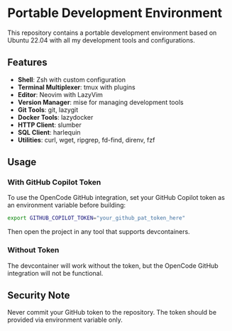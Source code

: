 # Portable Development Environment

This repository contains a portable development environment based on Ubuntu 22.04 with all my development tools and configurations.

## Features

- **Shell**: Zsh with custom configuration
- **Terminal Multiplexer**: tmux with plugins
- **Editor**: Neovim with LazyVim
- **Version Manager**: mise for managing development tools
- **Git Tools**: git, lazygit
- **Docker Tools**: lazydocker
- **HTTP Client**: slumber
- **SQL Client**: harlequin
- **Utilities**: curl, wget, ripgrep, fd-find, direnv, fzf

## Usage

### With GitHub Copilot Token

To use the OpenCode GitHub integration, set your GitHub Copilot token as an environment variable before building:

```bash
export GITHUB_COPILOT_TOKEN="your_github_pat_token_here"
```

Then open the project in any tool that supports devcontainers.

### Without Token

The devcontainer will work without the token, but the OpenCode GitHub integration will not be functional.

## Security Note

Never commit your GitHub token to the repository. The token should be provided via environment variable only.
